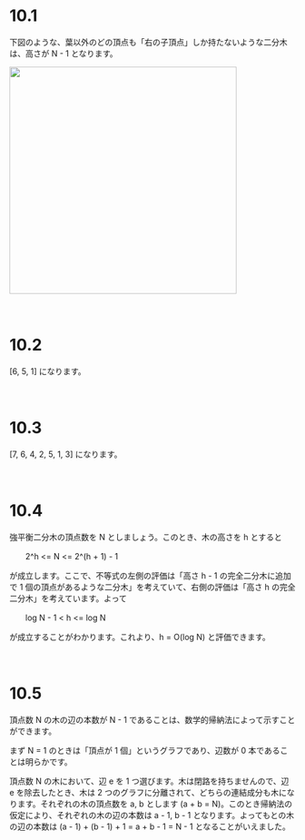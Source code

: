 # 10.1

下図のような、葉以外のどの頂点も「右の子頂点」しか持たないような二分木は、高さが N - 1 となります。

<img src=https://github.com/drken1215/book_algorithm_solution/blob/master/fig/sol10-1.png width=400mm>

　

# 10.2

[6, 5, 1] になります。

　

# 10.3

[7, 6, 4, 2, 5, 1, 3] になります。

　

# 10.4

強平衡二分木の頂点数を N としましょう。このとき、木の高さを h とすると  

　　2^h <= N <= 2^(h + 1) - 1  

が成立します。ここで、不等式の左側の評価は「高さ h - 1 の完全二分木に追加で 1 個の頂点があるような二分木」を考えていて、右側の評価は「高さ h の完全二分木」を考えています。よって  

　　log N - 1 < h <= log N  

が成立することがわかります。これより、h = O(log N) と評価できます。

　

# 10.5

頂点数 N の木の辺の本数が N - 1 であることは、数学的帰納法によって示すことができます。

まず N = 1 のときは「頂点が 1 個」というグラフであり、辺数が 0 本であることは明らかです。

頂点数 N の木において、辺 e を 1 つ選びます。木は閉路を持ちませんので、辺 e を除去したとき、木は 2 つのグラフに分離されて、どちらの連結成分も木になります。それぞれの木の頂点数を a, b とします (a + b = N)。このとき帰納法の仮定により、それぞれの木の辺の本数は a - 1, b - 1 となります。よってもとの木の辺の本数は (a - 1) + (b - 1) + 1 = a + b - 1 = N - 1 となることがいえました。



